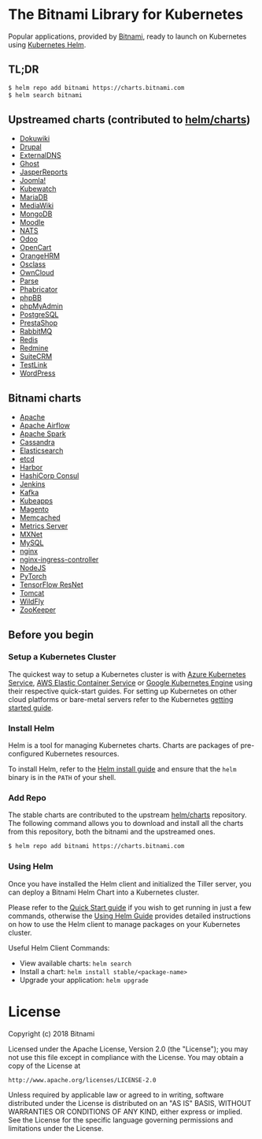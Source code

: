 # The Bitnami Library for Kubernetes

Popular applications, provided by [Bitnami](https://bitnami.com), ready to launch on Kubernetes using [Kubernetes Helm](https://github.com/helm/helm).

## TL;DR

```bash
$ helm repo add bitnami https://charts.bitnami.com
$ helm search bitnami
```

## Upstreamed charts (contributed to [helm/charts](https://github.com/helm/charts))

- [Dokuwiki](https://github.com/helm/charts/tree/master/stable/dokuwiki)
- [Drupal](https://github.com/helm/charts/tree/master/stable/drupal)
- [ExternalDNS](https://github.com/helm/charts/tree/master/stable/external-dns)
- [Ghost](https://github.com/helm/charts/tree/master/stable/ghost)
- [JasperReports](https://github.com/helm/charts/tree/master/stable/jasperreports)
- [Joomla!](https://github.com/helm/charts/tree/master/stable/joomla)
- [Kubewatch](https://github.com/helm/charts/tree/master/stable/kubewatch)
- [MariaDB](https://github.com/helm/charts/tree/master/stable/mariadb)
- [MediaWiki](https://github.com/helm/charts/tree/master/stable/mediawiki)
- [MongoDB](https://github.com/helm/charts/tree/master/stable/mongodb)
- [Moodle](https://github.com/helm/charts/tree/master/stable/moodle)
- [NATS](https://github.com/helm/charts/tree/master/stable/nats)
- [Odoo](https://github.com/helm/charts/tree/master/stable/odoo)
- [OpenCart](https://github.com/helm/charts/tree/master/stable/opencart)
- [OrangeHRM](https://github.com/helm/charts/tree/master/stable/orangehrm)
- [Osclass](https://github.com/helm/charts/tree/master/stable/osclass)
- [OwnCloud](https://github.com/helm/charts/tree/master/stable/owncloud)
- [Parse](https://github.com/helm/charts/tree/master/stable/parse)
- [Phabricator](https://github.com/helm/charts/tree/master/stable/phabricator)
- [phpBB](https://github.com/helm/charts/tree/master/stable/phpbb)
- [phpMyAdmin](https://github.com/helm/charts/tree/master/stable/phpmyadmin)
- [PostgreSQL](https://github.com/helm/charts/tree/master/stable/postgresql)
- [PrestaShop](https://github.com/helm/charts/tree/master/stable/prestashop)
- [RabbitMQ](https://github.com/helm/charts/tree/master/stable/rabbitmq)
- [Redis](https://github.com/helm/charts/tree/master/stable/redis)
- [Redmine](https://github.com/helm/charts/tree/master/stable/redmine)
- [SuiteCRM](https://github.com/helm/charts/tree/master/stable/suitecrm)
- [TestLink](https://github.com/helm/charts/tree/master/stable/testlink)
- [WordPress](https://github.com/helm/charts/tree/master/stable/wordpress)

## Bitnami charts

- [Apache](https://github.com/bitnami/charts/tree/master/bitnami/apache)
- [Apache Airflow](https://github.com/bitnami/charts/tree/master/bitnami/airflow)
- [Apache Spark](https://github.com/bitnami/charts/tree/master/bitnami/spark)
- [Cassandra](https://github.com/bitnami/charts/tree/master/bitnami/cassandra)
- [Elasticsearch](https://github.com/bitnami/charts/tree/master/bitnami/elasticsearch)
- [etcd](https://github.com/bitnami/charts/tree/master/bitnami/etcd)
- [Harbor](https://github.com/bitnami/charts/tree/master/bitnami/harbor)
- [HashiCorp Consul](https://github.com/bitnami/charts/tree/master/bitnami/consul)
- [Jenkins](https://github.com/bitnami/charts/tree/master/bitnami/jenkins)
- [Kafka](https://github.com/bitnami/charts/tree/master/bitnami/kafka)
- [Kubeapps](https://github.com/bitnami/charts/tree/master/bitnami/kubeapps)
- [Magento](https://github.com/bitnami/charts/tree/master/bitnami/magento)
- [Memcached](https://github.com/bitnami/charts/tree/master/bitnami/memcached)
- [Metrics Server](https://github.com/bitnami/charts/tree/master/bitnami/metrics-server)
- [MXNet](https://github.com/bitnami/charts/tree/master/bitnami/mxnet)
- [MySQL](https://github.com/bitnami/charts/tree/master/bitnami/mysql)
- [nginx](https://github.com/bitnami/charts/tree/master/bitnami/nginx)
- [nginx-ingress-controller](https://github.com/bitnami/charts/tree/master/bitnami/nginx-ingress-controller)
- [NodeJS](https://github.com/bitnami/charts/tree/master/bitnami/node)
- [PyTorch](https://github.com/bitnami/charts/tree/master/bitnami/pytorch)
- [TensorFlow ResNet](https://github.com/bitnami/charts/tree/master/bitnami/tensorflow-resnet)
- [Tomcat](https://github.com/bitnami/charts/tree/master/bitnami/tomcat)
- [WildFly](https://github.com/bitnami/charts/tree/master/bitnami/wildfly)
- [ZooKeeper](https://github.com/bitnami/charts/tree/master/bitnami/zookeeper)

## Before you begin

### Setup a Kubernetes Cluster

The quickest way to setup a Kubernetes cluster is with [Azure Kubernetes Service](https://azure.microsoft.com/en-us/services/kubernetes-service/), [AWS Elastic Container Service](https://aws.amazon.com/eks/) or [Google Kubernetes Engine](https://cloud.google.com/kubernetes-engine/) using their respective quick-start guides. For setting up Kubernetes on other cloud platforms or bare-metal servers refer to the Kubernetes [getting started guide](http://kubernetes.io/docs/getting-started-guides/).

### Install Helm

Helm is a tool for managing Kubernetes charts. Charts are packages of pre-configured Kubernetes resources.

To install Helm, refer to the [Helm install guide](https://github.com/helm/helm#install) and ensure that the `helm` binary is in the `PATH` of your shell.

### Add Repo

The stable charts are contributed to the upstream [helm/charts](https://github.com/helm/charts) repository. The following command allows you to download and install all the charts from this repository, both the bitnami and the upstreamed ones.

```bash
$ helm repo add bitnami https://charts.bitnami.com
```

### Using Helm

Once you have installed the Helm client and initialized the Tiller server, you can deploy a Bitnami Helm Chart into a Kubernetes cluster.

Please refer to the [Quick Start guide](https://github.com/helm/helm/blob/master/docs/quickstart.md) if you wish to get running in just a few commands, otherwise the [Using Helm Guide](https://github.com/helm/helm/blob/master/docs/using_helm.md) provides detailed instructions on how to use the Helm client to manage packages on your Kubernetes cluster.

Useful Helm Client Commands:
* View available charts: `helm search`
* Install a chart: `helm install stable/<package-name>`
* Upgrade your application: `helm upgrade`

# License

Copyright (c) 2018 Bitnami

Licensed under the Apache License, Version 2.0 (the "License");
you may not use this file except in compliance with the License.
You may obtain a copy of the License at

    http://www.apache.org/licenses/LICENSE-2.0

Unless required by applicable law or agreed to in writing, software
distributed under the License is distributed on an "AS IS" BASIS,
WITHOUT WARRANTIES OR CONDITIONS OF ANY KIND, either express or implied.
See the License for the specific language governing permissions and
limitations under the License.

